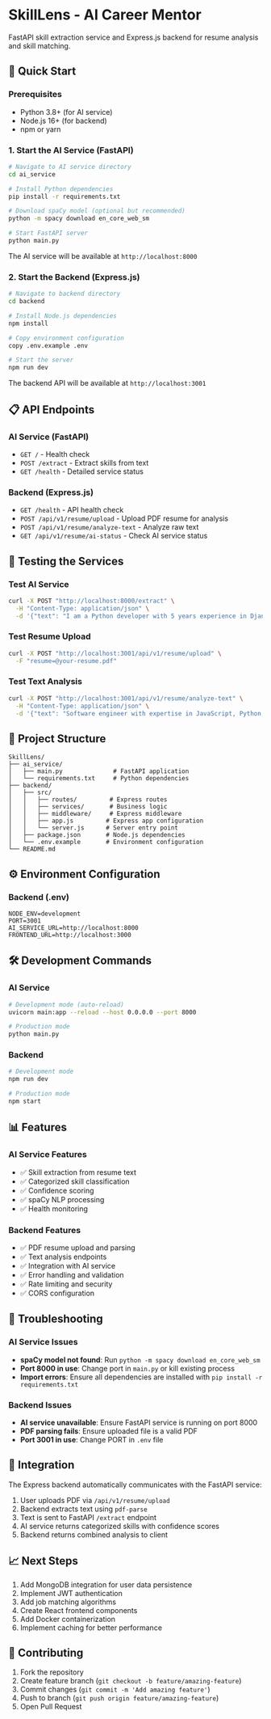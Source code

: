 # SkillLens - AI Career Mentor

FastAPI skill extraction service and Express.js backend for resume analysis and skill matching.

## 🚀 Quick Start

### Prerequisites
- Python 3.8+ (for AI service)
- Node.js 16+ (for backend)
- npm or yarn

### 1. Start the AI Service (FastAPI)

```bash
# Navigate to AI service directory
cd ai_service

# Install Python dependencies
pip install -r requirements.txt

# Download spaCy model (optional but recommended)
python -m spacy download en_core_web_sm

# Start FastAPI server
python main.py
```

The AI service will be available at `http://localhost:8000`

### 2. Start the Backend (Express.js)

```bash
# Navigate to backend directory
cd backend

# Install Node.js dependencies
npm install

# Copy environment configuration
copy .env.example .env

# Start the server
npm run dev
```

The backend API will be available at `http://localhost:3001`

## 📋 API Endpoints

### AI Service (FastAPI)
- `GET /` - Health check
- `POST /extract` - Extract skills from text
- `GET /health` - Detailed service status

### Backend (Express.js)
- `GET /health` - API health check
- `POST /api/v1/resume/upload` - Upload PDF resume for analysis
- `POST /api/v1/resume/analyze-text` - Analyze raw text
- `GET /api/v1/resume/ai-status` - Check AI service status

## 🧪 Testing the Services

### Test AI Service
```bash
curl -X POST "http://localhost:8000/extract" \
  -H "Content-Type: application/json" \
  -d '{"text": "I am a Python developer with 5 years experience in Django, React, and PostgreSQL"}'
```

### Test Resume Upload
```bash
curl -X POST "http://localhost:3001/api/v1/resume/upload" \
  -F "resume=@your-resume.pdf"
```

### Test Text Analysis
```bash
curl -X POST "http://localhost:3001/api/v1/resume/analyze-text" \
  -H "Content-Type: application/json" \
  -d '{"text": "Software engineer with expertise in JavaScript, Python, React, and AWS"}'
```

## 📁 Project Structure

```
SkillLens/
├── ai_service/
│   ├── main.py              # FastAPI application
│   └── requirements.txt     # Python dependencies
├── backend/
│   ├── src/
│   │   ├── routes/         # Express routes
│   │   ├── services/       # Business logic
│   │   ├── middleware/     # Express middleware
│   │   ├── app.js         # Express app configuration
│   │   └── server.js      # Server entry point
│   ├── package.json       # Node.js dependencies
│   └── .env.example       # Environment configuration
└── README.md
```

## ⚙️ Environment Configuration

### Backend (.env)
```env
NODE_ENV=development
PORT=3001
AI_SERVICE_URL=http://localhost:8000
FRONTEND_URL=http://localhost:3000
```

## 🛠️ Development Commands

### AI Service
```bash
# Development mode (auto-reload)
uvicorn main:app --reload --host 0.0.0.0 --port 8000

# Production mode
python main.py
```

### Backend
```bash
# Development mode
npm run dev

# Production mode
npm start
```

## 📊 Features

### AI Service Features
- ✅ Skill extraction from resume text
- ✅ Categorized skill classification
- ✅ Confidence scoring
- ✅ spaCy NLP processing
- ✅ Health monitoring

### Backend Features
- ✅ PDF resume upload and parsing
- ✅ Text analysis endpoints
- ✅ Integration with AI service
- ✅ Error handling and validation
- ✅ Rate limiting and security
- ✅ CORS configuration

## 🐛 Troubleshooting

### AI Service Issues
- **spaCy model not found**: Run `python -m spacy download en_core_web_sm`
- **Port 8000 in use**: Change port in `main.py` or kill existing process
- **Import errors**: Ensure all dependencies are installed with `pip install -r requirements.txt`

### Backend Issues
- **AI service unavailable**: Ensure FastAPI service is running on port 8000
- **PDF parsing fails**: Ensure uploaded file is a valid PDF
- **Port 3001 in use**: Change PORT in `.env` file

## 🔗 Integration

The Express backend automatically communicates with the FastAPI service:
1. User uploads PDF via `/api/v1/resume/upload`
2. Backend extracts text using `pdf-parse`
3. Text is sent to FastAPI `/extract` endpoint
4. AI service returns categorized skills with confidence scores
5. Backend returns combined analysis to client

## 📈 Next Steps

1. Add MongoDB integration for user data persistence
2. Implement JWT authentication
3. Add job matching algorithms
4. Create React frontend components
5. Add Docker containerization
6. Implement caching for better performance

## 🤝 Contributing

1. Fork the repository
2. Create feature branch (`git checkout -b feature/amazing-feature`)
3. Commit changes (`git commit -m 'Add amazing feature'`)
4. Push to branch (`git push origin feature/amazing-feature`)
5. Open Pull Request